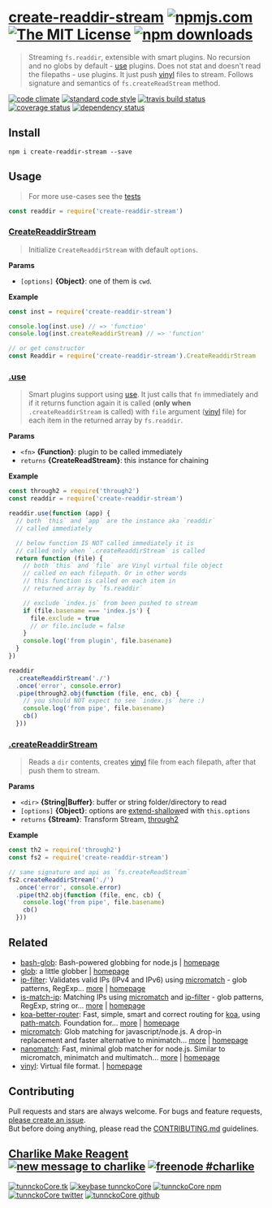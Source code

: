 # [create-readdir-stream][author-www-url] [![npmjs.com][npmjs-img]][npmjs-url] [![The MIT License][license-img]][license-url] [![npm downloads][downloads-img]][downloads-url] 

> Streaming `fs.readdir`, extensible with smart plugins. No recursion and no globs by default - [use][] plugins. Does not stat and doesn't read the filepaths - use plugins. It just push [vinyl][] files to stream. Follows signature and semantics of `fs.createReadStream` method.

[![code climate][codeclimate-img]][codeclimate-url] [![standard code style][standard-img]][standard-url] [![travis build status][travis-img]][travis-url] [![coverage status][coveralls-img]][coveralls-url] [![dependency status][david-img]][david-url]

## Install

```
npm i create-readdir-stream --save
```

## Usage
> For more use-cases see the [tests](./test.js)

```js
const readdir = require('create-readdir-stream')
```

### [CreateReaddirStream](index.js#L32)
> Initialize `CreateReaddirStream` with default `options`.

**Params**

* `[options]` **{Object}**: one of them is `cwd`.    

**Example**

```js
const inst = require('create-readdir-stream')

console.log(inst.use) // => 'function'
console.log(inst.createReaddirStream) // => 'function'

// or get constructor
const Readdir = require('create-readdir-stream').CreateReaddirStream
```

### [.use](index.js#L118)
> Smart plugins support using [use][]. It just calls that `fn` immediately and if it returns function again it is called (**only when** `.createReaddirStream` is called) with `file` argument ([vinyl][] file) for each item in the returned array by `fs.readdir`.

**Params**

* `<fn>` **{Function}**: plugin to be called immediately    
* `returns` **{CreateReadStream}**: this instance for chaining  

**Example**

```js
const through2 = require('through2')
const readdir = require('create-readdir-stream')

readdir.use(function (app) {
  // both `this` and `app` are the instance aka `readdir`
  // called immediately

  // below function IS NOT called immediately it is
  // called only when `.createReaddirStream` is called
  return function (file) {
    // both `this` and `file` are Vinyl virtual file object
    // called on each filepath. Or in other words
    // this function is called on each item in
    // returned array by `fs.readdir`

    // exclude `index.js` from been pushed to stream
    if (file.basename === 'index.js') {
      file.exclude = true
      // or file.include = false
    }
    console.log('from plugin', file.basename)
  }
})

readdir
  .createReaddirStream('./')
  .once('error', console.error)
  .pipe(through2.obj(function (file, enc, cb) {
    // you should NOT expect to see `index.js` here :)
    console.log('from pipe', file.basename)
    cb()
  }))
```

### [.createReaddirStream](index.js#L144)
> Reads a `dir` contents, creates [vinyl][] file from each filepath, after that push them to stream.

**Params**

* `<dir>` **{String|Buffer}**: buffer or string folder/directory to read    
* `[options]` **{Object}**: options are [extend-shallow][]ed with `this.options`    
* `returns` **{Stream}**: Transform Stream, [through2][]  

**Example**

```js
const th2 = require('through2')
const fs2 = require('create-readdir-stream')

// same signature and api as `fs.createReadStream`
fs2.createReaddirStream('./')
  .once('error', console.error)
  .pipe(th2.obj(function (file, enc, cb) {
    console.log('from pipe', file.basename)
    cb()
  }))
```

## Related
- [bash-glob](https://www.npmjs.com/package/bash-glob): Bash-powered globbing for node.js | [homepage](https://github.com/jonschlinkert/bash-glob "Bash-powered globbing for node.js")
- [glob](https://www.npmjs.com/package/glob): a little globber | [homepage](https://github.com/isaacs/node-glob#readme "a little globber")
- [ip-filter](https://www.npmjs.com/package/ip-filter): Validates valid IPs (IPv4 and IPv6) using [micromatch][] - glob patterns, RegExp… [more](https://github.com/tunnckocore/ip-filter#readme) | [homepage](https://github.com/tunnckocore/ip-filter#readme "Validates valid IPs (IPv4 and IPv6) using [micromatch][] - glob patterns, RegExp, string or array of globs. If match returns the IP, otherwise null.")
- [is-match-ip](https://www.npmjs.com/package/is-match-ip): Matching IPs using [micromatch][] and [ip-filter][] - glob patterns, RegExp, string or… [more](https://github.com/tunnckocore/is-match-ip#readme) | [homepage](https://github.com/tunnckocore/is-match-ip#readme "Matching IPs using [micromatch][] and [ip-filter][] - glob patterns, RegExp, string or array of globs. Returns matcher function.")
- [koa-better-router](https://www.npmjs.com/package/koa-better-router): Fast, simple, smart and correct routing for [koa][], using [path-match][]. Foundation for… [more](https://github.com/tunnckocore/koa-better-router#readme) | [homepage](https://github.com/tunnckocore/koa-better-router#readme "Fast, simple, smart and correct routing for [koa][], using [path-match][]. Foundation for building powerful, flexible and RESTful APIs easily.")
- [micromatch](https://www.npmjs.com/package/micromatch): Glob matching for javascript/node.js. A drop-in replacement and faster alternative to minimatch… [more](https://github.com/jonschlinkert/micromatch) | [homepage](https://github.com/jonschlinkert/micromatch "Glob matching for javascript/node.js. A drop-in replacement and faster alternative to minimatch and multimatch.")
- [nanomatch](https://www.npmjs.com/package/nanomatch): Fast, minimal glob matcher for node.js. Similar to micromatch, minimatch and multimatch… [more](https://github.com/jonschlinkert/nanomatch) | [homepage](https://github.com/jonschlinkert/nanomatch "Fast, minimal glob matcher for node.js. Similar to micromatch, minimatch and multimatch, but complete Bash 4.3 wildcard support only (no support for exglobs, posix brackets or braces)")
- [vinyl](https://www.npmjs.com/package/vinyl): Virtual file format. | [homepage](https://github.com/gulpjs/vinyl#readme "Virtual file format.")

## Contributing
Pull requests and stars are always welcome. For bugs and feature requests, [please create an issue](https://github.com/tunnckoCore/create-readdir-stream/issues/new).  
But before doing anything, please read the [CONTRIBUTING.md](./CONTRIBUTING.md) guidelines.

## [Charlike Make Reagent](http://j.mp/1stW47C) [![new message to charlike][new-message-img]][new-message-url] [![freenode #charlike][freenode-img]][freenode-url]

[![tunnckoCore.tk][author-www-img]][author-www-url] [![keybase tunnckoCore][keybase-img]][keybase-url] [![tunnckoCore npm][author-npm-img]][author-npm-url] [![tunnckoCore twitter][author-twitter-img]][author-twitter-url] [![tunnckoCore github][author-github-img]][author-github-url]

[extend-shallow]: https://github.com/jonschlinkert/extend-shallow
[ip-filter]: https://github.com/tunnckocore/ip-filter
[koa]: https://github.com/koajs/koa
[micromatch]: https://github.com/jonschlinkert/micromatch
[path-match]: https://github.com/pillarjs/path-match
[through2]: https://github.com/rvagg/through2
[use]: https://github.com/jonschlinkert/use
[vinyl]: https://github.com/gulpjs/vinyl

[npmjs-url]: https://www.npmjs.com/package/create-readdir-stream
[npmjs-img]: https://img.shields.io/npm/v/create-readdir-stream.svg?label=create-readdir-stream

[license-url]: https://github.com/tunnckoCore/create-readdir-stream/blob/master/LICENSE
[license-img]: https://img.shields.io/npm/l/create-readdir-stream.svg

[downloads-url]: https://www.npmjs.com/package/create-readdir-stream
[downloads-img]: https://img.shields.io/npm/dm/create-readdir-stream.svg

[codeclimate-url]: https://codeclimate.com/github/tunnckoCore/create-readdir-stream
[codeclimate-img]: https://img.shields.io/codeclimate/github/tunnckoCore/create-readdir-stream.svg

[travis-url]: https://travis-ci.org/tunnckoCore/create-readdir-stream
[travis-img]: https://img.shields.io/travis/tunnckoCore/create-readdir-stream/master.svg

[coveralls-url]: https://coveralls.io/r/tunnckoCore/create-readdir-stream
[coveralls-img]: https://img.shields.io/coveralls/tunnckoCore/create-readdir-stream.svg

[david-url]: https://david-dm.org/tunnckoCore/create-readdir-stream
[david-img]: https://img.shields.io/david/tunnckoCore/create-readdir-stream.svg

[standard-url]: https://github.com/feross/standard
[standard-img]: https://img.shields.io/badge/code%20style-standard-brightgreen.svg

[author-www-url]: http://www.tunnckocore.tk
[author-www-img]: https://img.shields.io/badge/www-tunnckocore.tk-fe7d37.svg

[keybase-url]: https://keybase.io/tunnckocore
[keybase-img]: https://img.shields.io/badge/keybase-tunnckocore-8a7967.svg

[author-npm-url]: https://www.npmjs.com/~tunnckocore
[author-npm-img]: https://img.shields.io/badge/npm-~tunnckocore-cb3837.svg

[author-twitter-url]: https://twitter.com/tunnckoCore
[author-twitter-img]: https://img.shields.io/badge/twitter-@tunnckoCore-55acee.svg

[author-github-url]: https://github.com/tunnckoCore
[author-github-img]: https://img.shields.io/badge/github-@tunnckoCore-4183c4.svg

[freenode-url]: http://webchat.freenode.net/?channels=charlike
[freenode-img]: https://img.shields.io/badge/freenode-%23charlike-5654a4.svg

[new-message-url]: https://github.com/tunnckoCore/ama
[new-message-img]: https://img.shields.io/badge/ask%20me-anything-green.svg

